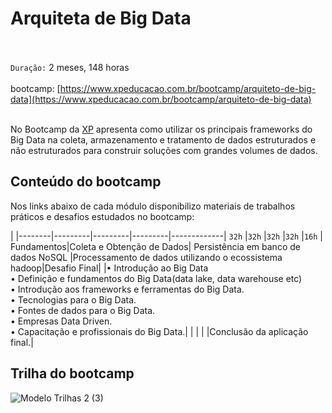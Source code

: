 # Arquiteta de Big Data

<!--`Certificado:` [Acesse aqui](https://github.com/masedos/Bootcamp-Engenharia-de-Dados/blob/main/Fernandes%20Macedo%20RibeiroBootcamp%20Engenharia%20de%20Dados.pdf)-->

</br></br>
`Duração:` 2 meses, 148 horas
</br></br>
bootcamp: [https://www.xpeducacao.com.br/bootcamp/arquiteto-de-big-data](https://www.xpeducacao.com.br/bootcamp/arquiteto-de-big-data)
</br></br>

No Bootcamp da [XP](https://www.xpeducacao.com.br) apresenta como utilizar os principais frameworks do Big Data na coleta, armazenamento e tratamento de dados estruturados e não estruturados para construir soluções  com grandes volumes de dados.

## Conteúdo do bootcamp

Nos links abaixo de cada módulo disponibilizo materiais de trabalhos práticos e desafios estudados no bootcamp:

<!--[MÓDULO 1](https://github.com/masedos/Bootcamp-Engenharia-de-Dados/tree/main/M%C3%B3dulo%201)| [MÓDULO 2](https://github.com/masedos/Bootcamp-Engenharia-de-Dados/tree/main/M%C3%B3dulo%202) | [MÓDULO 3](https://github.com/masedos/Bootcamp-Engenharia-de-Dados/tree/main/M%C3%B3dulo%203) | [MÓDULO 4](https://github.com/masedos/Bootcamp-Engenharia-de-Dados/tree/main/M%C3%B3dulo%204) | [DESAFIO FINAL](https://github.com/masedos/Bootcamp-Engenharia-de-Dados/tree/main/M%C3%B3dulo%205)-->
|
|--------|---------|---------|---------|-------------|
`32h`   |`32h`    |`32h`    |`32h`    |`16h`        |   
Fundamentos|Coleta e Obtenção de Dados| Persistência em banco de dados NoSQL |Processamento de dados utilizando o ecossistema hadoop|Desafio Final|
|• Introdução ao Big Data <br> • Definição e fundamentos do Big Data(data lake, data warehouse etc)<br> • Introdução aos frameworks e ferramentas do Big Data. <br> • Tecnologias para o Big Data.<br> • Fontes de dados para o Big Data. <br> • Empresas Data Driven.<br> • Capacitação e profissionais do Big Data.| | | | |Conclusão da aplicação final.|

## Trilha do bootcamp

![Modelo Trilhas 2 (3)](https://user-images.githubusercontent.com/95122776/214391693-42d9246b-9935-45c4-8bfe-76f13eef69f8.png)

